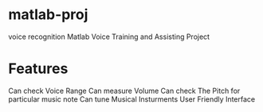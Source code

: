 # matlab-proj
voice recognition
Matlab Voice Training and Assisting Project

# Features

Can check Voice Range
Can measure Volume
Can check The Pitch for particular music note
Can tune Musical Insturments
User Friendly Interface
